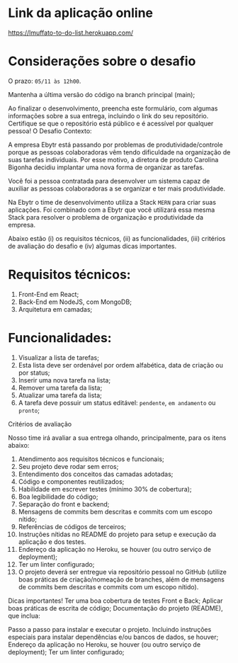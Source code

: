 # Link da aplicação online
https://lmuffato-to-do-list.herokuapp.com/

# Considerações sobre o desafio

O prazo: `05/11 às 12h00`.

Mantenha a última versão do código na branch principal (main);

Ao finalizar o desenvolvimento, preencha este formulário, com algumas informações sobre a sua entrega, incluindo o link do seu repositório. Certifique se que o repositório está público e é acessível por qualquer pessoa!
O Desafio
Contexto:

A empresa Ebytr está passando por problemas de produtividade/controle porque as pessoas colaboradoras vêm tendo dificuldade na organização de suas tarefas individuais. Por esse motivo, a diretora de produto Carolina Bigonha decidiu implantar uma nova forma de organizar as tarefas.

Você foi a pessoa contratada para desenvolver um sistema capaz de auxiliar as pessoas colaboradoras a se organizar e ter mais produtividade.

Na Ebytr o time de desenvolvimento utiliza a Stack `MERN` para criar suas aplicações. Foi combinado com a Ebytr que você utilizará essa mesma Stack para resolver o problema de organização e produtividade da empresa.

Abaixo estão (i) os requisitos técnicos, (ii) as funcionalidades, (iii) critérios de avaliação do desafio e (iv) algumas dicas importantes.

# Requisitos técnicos:

1. Front-End em React;
2. Back-End em NodeJS, com MongoDB;
3. Arquitetura em camadas;

# Funcionalidades:

1. Visualizar a lista de tarefas;
2. Esta lista deve ser ordenável por ordem alfabética, data de criação ou por status;
3. Inserir uma nova tarefa na lista;
4. Remover uma tarefa da lista;
5. Atualizar uma tarefa da lista;
6. A tarefa deve possuir um status editável: `pendente`, `em andamento` ou `pronto`;

Critérios de avaliação

Nosso time irá avaliar a sua entrega olhando, principalmente, para os itens abaixo:

1. Atendimento aos requisitos técnicos e funcionais;
2. Seu projeto deve rodar sem erros;
3. Entendimento dos conceitos das camadas adotadas;
4. Código e componentes reutilizados;
5. Habilidade em escrever testes (mínimo 30% de cobertura);
6. Boa legibilidade do código;
7. Separação do front e backend;
8. Mensagens de commits bem descritas e commits com um escopo nítido;
9. Referências de códigos de terceiros;
10. Instruções nítidas no README do projeto para setup e execução da aplicação e dos testes.
11. Endereço da aplicação no Heroku, se houver (ou outro serviço de deployment);
12. Ter um linter configurado;
13. O projeto deverá ser entregue via repositório pessoal no GitHub (utilize boas práticas de criação/nomeação de branches, além de mensagens de commits bem descritas e commits com um escopo nítido).

Dicas importantes!
Ter uma boa cobertura de testes Front e Back;
Aplicar boas práticas de escrita de código;
Documentação do projeto (README), que inclua:

Passo a passo para instalar e executar o projeto. Incluindo instruções especiais para instalar dependências e/ou bancos de dados, se houver;
Endereço da aplicação no Heroku, se houver (ou outro serviço de deployment);
Ter um linter configurado;
